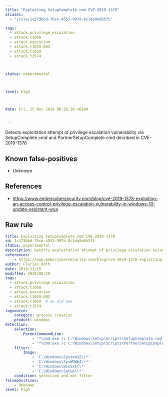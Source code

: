 ```yaml
---
title: "Exploiting SetupComplete.cmd CVE-2019-1378"
aliases:
  - "/rule/1c373b6d-76ce-4553-997d-8c1da9a6b5f5"

tags:
  - attack.privilege_escalation
  - attack.t1068
  - attack.execution
  - attack.t1059.003
  - attack.t1059
  - attack.t1574



status: experimental



level: high



date: Fri, 15 Nov 2019 00:26:18 +0100


---
```


Detects exploitation attempt of privilege escalation vulnerability via SetupComplete.cmd and PartnerSetupComplete.cmd decribed in CVE-2019-1378

<!--more-->


## Known false-positives

* Unknown



## References

* https://www.embercybersecurity.com/blog/cve-2019-1378-exploiting-an-access-control-privilege-escalation-vulnerability-in-windows-10-update-assistant-wua


## Raw rule
```yaml
title: Exploiting SetupComplete.cmd CVE-2019-1378
id: 1c373b6d-76ce-4553-997d-8c1da9a6b5f5
status: experimental
description: Detects exploitation attempt of privilege escalation vulnerability via SetupComplete.cmd and PartnerSetupComplete.cmd decribed in CVE-2019-1378 
references:
    - https://www.embercybersecurity.com/blog/cve-2019-1378-exploiting-an-access-control-privilege-escalation-vulnerability-in-windows-10-update-assistant-wua
author: Florian Roth
date: 2019/11/15
modified: 2020/08/29
tags:
  - attack.privilege_escalation
  - attack.t1068
  - attack.execution
  - attack.t1059.003
  - attack.t1059  # an old one
  - attack.t1574
logsource:
    category: process_creation
    product: windows
detection:
    selection:
        ParentCommandLine: 
            - '*\cmd.exe /c C:\Windows\Setup\Scripts\SetupComplete.cmd'
            - '*\cmd.exe /c C:\Windows\Setup\Scripts\PartnerSetupComplete.cmd'
    filter:
        Image: 
            - 'C:\Windows\System32\\*'
            - 'C:\Windows\SysWOW64\\*'
            - 'C:\Windows\WinSxS\\*'
            - 'C:\Windows\Setup\\*'
    condition: selection and not filter
falsepositives:
    - Unknown
level: high

```
